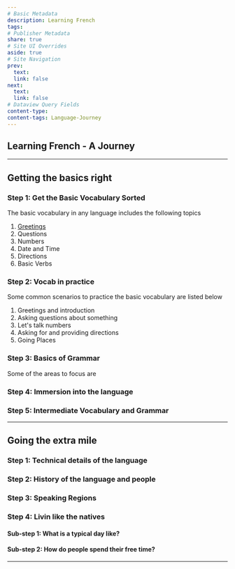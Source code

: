 ```yaml
---
# Basic Metadata
description: Learning French
tags: 
# Publisher Metadata
share: true
# Site UI Overrides
aside: true
# Site Navigation
prev: 
  text: 
  link: false
next:
  text: 
  link: false
# Dataview Query Fields
content-type: 
content-tags: Language-Journey
---
```

## Learning French - A Journey


---
## Getting the basics right

### Step 1: Get the Basic Vocabulary Sorted
The basic vocabulary in any language includes the following topics
1. [Greetings](Greetings%20in%20French.md#) 
2. Questions
3. Numbers
4. Date and Time
5. Directions
6. Basic Verbs

### Step 2: Vocab in practice
Some common scenarios to practice the basic vocabulary are listed below
1. Greetings and introduction
2. Asking questions about something
3. Let's talk numbers
4. Asking for and providing directions
5. Going Places

### Step 3: Basics of Grammar
Some of the areas to focus are

### Step 4: Immersion into the language

### Step 5: Intermediate Vocabulary and Grammar


---
## Going the extra mile
### Step 1: Technical details of the language

### Step 2: History of the language and people

### Step 3: Speaking Regions 

### Step 4: Livin like the natives 

#### Sub-step 1: What is a typical day like?

#### Sub-step 2: How do people spend their free time?

---
